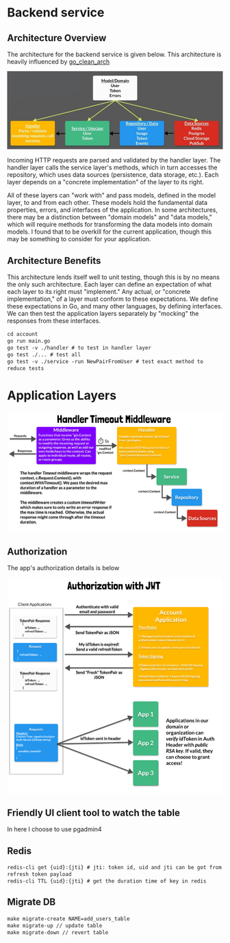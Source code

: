 # Backend service

## Architecture Overview

The architecture for the backend service is given below. This architecture is heavily influenced by [go_clean_arch](https://github.com/bxcodec/go-clean-arch)

![App Overview](../pictures/service_architecture.png)

Incoming HTTP requests are parsed and validated by the handler layer. The handler layer calls the service layer's methods, which in turn accesses the repository, which uses data sources (persistence, data storage, etc.). Each layer depends on a "concrete implementation" of the layer to its right.

All of these layers can "work with" and pass models, defined in the model layer, to and from each other. These models hold the fundamental data properties, errors, and interfaces of the application. In some architectures, there may be a distinction between "domain models" and "data models," which will require methods for transforming the data models into domain models. I found that to be overkill for the current application, though this may be something to consider for your application.

## Architecture Benefits

This architecture lends itself well to unit testing, though this is by no means the only such architecture. Each layer can define an expectation of what each layer to its right must "implement." Any actual, or "concrete implementation," of a layer must conform to these expectations. We define these expectations in Go, and many other languages, by defining interfaces. We can then test the application layers separately by "mocking" the responses from these interfaces.

````
cd account
go run main.go
go test -v ./handler # to test in handler layer
go test ./... # test all
go test -v ./service -run NewPairFromUser # test exact method to reduce tests
````

# Application Layers
![Application layers](../pictures/application_layers.png)

## Authorization
The app's authorization details is below

![Authorization overview](../pictures/authorization.png)


## Friendly UI client tool to watch the table
In here I choose to use pgadmin4

## Redis

````
redis-cli get {uid}:{jti} # jti: token id, uid and jti can be got from refresh token payload
redis-cli TTL {uid}:{jti} # get the duration time of key in redis
````

## Migrate DB

````
make migrate-create NAME=add_users_table
make migrate-up // update table
make migrate-down // revert table
````